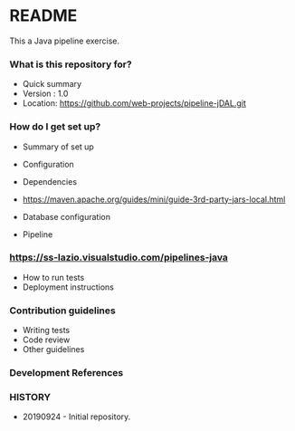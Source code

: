 # README #

This a Java pipeline exercise.

### What is this repository for? ###

* Quick summary
* Version : 1.0
* Location: https://github.com/web-projects/pipeline-jDAL.git

### How do I get set up? ###

* Summary of set up
* Configuration
* Dependencies

* https://maven.apache.org/guides/mini/guide-3rd-party-jars-local.html

* Database configuration

* Pipeline
### https://ss-lazio.visualstudio.com/pipelines-java

* How to run tests
* Deployment instructions

### Contribution guidelines ###

* Writing tests
* Code review
* Other guidelines

### Development References ###

### HISTORY ###

* 20190924 - Initial repository.
